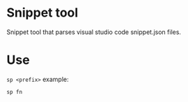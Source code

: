 # Snippet tool
Snippet tool that parses visual studio code snippet.json files.

# Use
`sp <prefix>`
example:
```
sp fn
```
